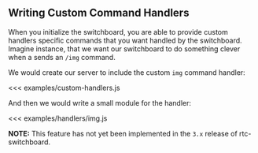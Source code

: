 ## Writing Custom Command Handlers

When you initialize the switchboard, you are able to provide custom handlers specific commands that you want handled by the switchboard. Imagine instance, that we want our switchboard to do something clever when a sends an `/img` command.

We would create our server to include the custom `img` command handler:

<<< examples/custom-handlers.js

And then we would write a small module for the handler:

<<< examples/handlers/img.js

__NOTE:__ This feature has not yet been implemented in the `3.x` release of rtc-switchboard.
